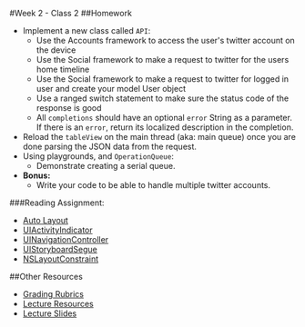 #Week 2 - Class 2
##Homework
* Implement a new class called `API`:
	* Use the Accounts framework to access the user's twitter account on the device
	* Use the Social framework to make a request to twitter for the users home timeline
	* Use the Social framework to make a request to twitter for logged in user and create your model User object
	* Use a ranged switch statement to make sure the status code of the response is good
	* All `completions` should have an optional `error` String as a parameter. If there is an `error`, return its localized description in the completion.
* Reload the `tableView` on the main thread (aka: main queue) once you are done parsing the JSON data from the request.
* Using playgrounds, and `OperationQueue`:
	* Demonstrate creating a serial queue.
* **Bonus:**
	* Write your code to be able to handle multiple twitter accounts.

###Reading Assignment:
* [Auto Layout](https://developer.apple.com/library/watchos/documentation/UserExperience/Conceptual/AutolayoutPG/Introduction/Introduction.html)
* [UIActivityIndicator](https://developer.apple.com/library/ios/documentation/UIKit/Reference/UIActivityIndicatorView_Class/index.html)
* [UINavigationController](https://developer.apple.com/library/ios/documentation/UIKit/Reference/UINavigationController_Class/index.html)
* [UIStoryboardSegue](https://developer.apple.com/library/ios/documentation/UIKit/Reference/UIStoryboardSegue_Class/)
* [NSLayoutConstraint](https://developer.apple.com/library/mac/documentation/AppKit/Reference/NSLayoutConstraint_Class/index.html)

##Other Resources
* [Grading Rubrics](../../resources/)
* [Lecture Resources](lecture/)
* [Lecture Slides](https://www.icloud.com/keynote/000uqYv8pF8GzEcQl1U3AEMqA#Week2_Day2)
